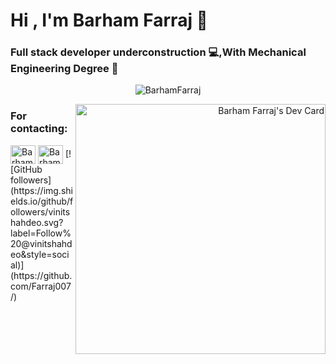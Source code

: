 <h1 align="left">Hi , I'm Barham Farraj 🤝</h1>
<h3 align="left">Full stack developer underconstruction 💻,With Mechanical Engineering Degree 🔧</h3>

<p align="center"> <img src="https://komarev.com/ghpvc/?username=Farraj007&label=Welcome+Viewer&color=red&style=plastic" alt="BarhamFarraj" /> </p>
<a align="right" href="https://app.daily.dev/BarhamFarraj"><img align="right" src="https://api.daily.dev/devcards/4dd0e3c4097744a5bb2ed15f310def69.png?r=xrm" width="400" alt="Barham Farraj's Dev Card"/></a>
















<h3 >For contacting:</h3>
<div align-content="space-around">
<a href="https://www.linkedin.com/in/barham-farraj/" target="blank"><img align="center" src="https://img.favpng.com/25/4/21/linkedin-facebook-social-media-font-awesome-icon-png-favpng-QRqmwk6cNZRQZwxSAJpYRt4Rf_t.jpg" alt="Barham Farraj" height="30" width="40" /></a>
<a href="mailto:barhamfarraj@icloud.com" target="blank"><img align="center" src="https://img.cppng.com/download/2020-06/64770-computer-email-icons-free-hd-image.png" alt="Barham Farraj" height="30" width="40" /></a>
[![GitHub followers](https://img.shields.io/github/followers/vinitshahdeo.svg?label=Follow%20@vinitshahdeo&style=social)](https://github.com/Farraj007/)  
</div>
